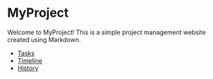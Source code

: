 # MyProject

Welcome to MyProject! This is a simple project management website created using Markdown.

- [Tasks](tasks.md)
- [Timeline](timeline.md)
- [History](history.md)
